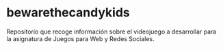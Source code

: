 # bewarethecandykids
Repositorio que recoge información sobre el videojuego a desarrollar para la asignatura de Juegos para Web y Redes Sociales.
